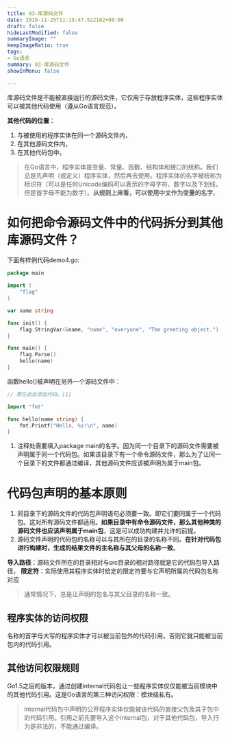```yaml
---
title: 03-库源码文件
date: 2019-11-25T11:15:47.522182+08:00
draft: false
hideLastModified: false
summaryImage: ""
keepImageRatio: true
tags:
- Go语言
summary: 03-库源码文件
showInMenu: false

---
```


库源码文件是不能被直接运行的源码文件，它仅用于存放程序实体，这些程序实体可以被其他代码使用（遵从Go语言规范）。

**其他代码的位置**：
1. 与被使用的程序实体在同一个源码文件内，
2. 在其他源码文件内，
3. 在其他代码包中。

> 在Go语言中，程序实体是变量、常量、函数、结构体和接口的统称。我们总是先声明（或定义）程序实体，然后再去使用。程序实体的名字被统称为标识符（可以是任何Unicode编码可以表示的字母字符、数字以及下划线，但是首字母不能为数字）。**从规则上来看，可以使用中文作为变量的名字**。

# 如何把命令源码文件中的代码拆分到其他库源码文件？
下面有样例代码demo4.go:
```go
package main

import (
	"flag"
)

var name string

func init() {
	flag.StringVar(&name, "name", "everyone", "The greeting object.")
}

func main() {
	flag.Parse()
	hello(name)
}
```
函数hello()被声明在另外一个源码文件中：
```go
// 需在此处添加代码。[1]

import "fmt"

func hello(name string) {
	fmt.Printf("Hello, %s!\n", name)
}
```
1. 注释处需要填入package main的名字。因为同一个目录下的源码文件需要被声明属于同一个代码包。如果该目录下有一个命令源码文件，那么为了让同一个目录下的文件都通过编译，其他源码文件应该被声明为属于main包。

# 代码包声明的基本原则
1. 同目录下的源码文件的代码包声明语句必须要一致。即它们要同属于一个代码包。这对所有源码文件都适用。**如果目录中有命令源码文件，那么其他种类的源码文件也应该声明属于main包**，这是可以成功构建并允许的前提。
2. 源码文件声明的代码包的名称可以与其所在的目录的名称不同。**在针对代码包进行构建时，生成的结果文件的主名称与其父母的名称一致**。

**导入路径**：源码文件所在的目录相对与src目录的相对路径就是它的代码包导入路径，
**限定符**：实际使用其程序实体时给定的限定符要与它声明所属的代码包名称对应

> 通常情况下，总是让声明的包名与其父目录的名称一致。

## 程序实体的访问权限
名称的首字母大写的程序实体才可以被当前包外的代码引用，否则它就只能被当前包内的代码引用。

## 其他访问权限规则
Go1.5之后的版本，通过创建internal代码包让一些程序实体仅仅能被当前模块中的其他代码引用。这是Go语言的第三种访问权限：模块级私有。

> internal代码包中声明的公开程序实体仅能被该代码的直接父包及其子包中的代码引用。引用之前先要导入这个internal包，对于其他代码包，导入行为是非法的，不能通过编译。

 